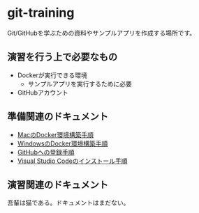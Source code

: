 # git-training
Git/GitHubを学ぶための資料やサンプルアプリを作成する場所です。

## 演習を行う上で必要なもの

- Dockerが実行できる環境
  - サンプルアプリを実行するために必要
- GitHubアカウント

## 準備関連のドキュメント

- [MacのDocker環境構築手順](./doc/setup-mac.md)
- [WindowsのDocker環境構築手順](./doc/setup-windows.md)
- [GitHubへの登録手順](./doc/register-github.md)
- [Visual Studio Codeのインストール手順](./doc/setup-vscode.md)

## 演習関連のドキュメント

吾輩は猫である。ドキュメントはまだない。
